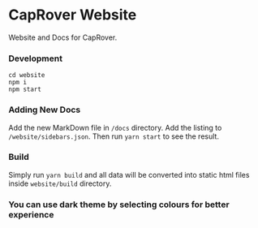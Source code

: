 # CapRover Website
Website and Docs for CapRover.

### Development

```
cd website
npm i
npm start
```

### Adding New Docs

Add the new MarkDown file in `/docs` directory. Add the listing to `/website/sidebars.json`. Then run `yarn start` to see the result.


### Build

Simply run `yarn build` and all data will be converted into static html files inside `website/build` directory.


### You can use dark theme by selecting colours for better experience
